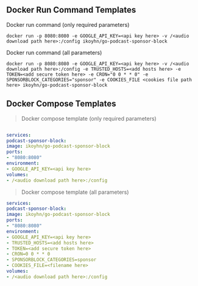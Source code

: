 ## Docker Run Command Templates


Docker run command (only required parameters)
```
docker run -p 8080:8080 -e GOOGLE_API_KEY=<api key here> -v /<audio download path here>:/config ikoyhn/go-podcast-sponsor-block
```


Docker run command (all parameters)
```
docker run -p 8080:8080 -e GOOGLE_API_KEY=<api key here> -v /<audio download path here>:/config -e TRUSTED_HOSTS=<add hosts here> -e TOKEN=<add secure token here> -e CRON="0 0 * * 0" -e SPONSORBLOCK_CATEGORIES="sponsor" -e COOKIES_FILE <cookies file path here> ikoyhn/go-podcast-sponsor-block
```

## Docker Compose Templates

> Docker compose template (only required parameters)

```yaml

services:
podcast-sponsor-block:
image: ikoyhn/go-podcast-sponsor-block
ports:
- "8080:8080"
environment:
- GOOGLE_API_KEY=<api key here>
volumes:
- /<audio download path here>:/config
```

  

> Docker compose template (all parameters)

```yaml
services:
podcast-sponsor-block:
image: ikoyhn/go-podcast-sponsor-block
ports:
- "8080:8080"
environment:
- GOOGLE_API_KEY=<api key here>
- TRUSTED_HOSTS=<add hosts here>
- TOKEN=<add secure token here>
- CRON=0 0 * * 0
- SPONSORBLOCK_CATEGORIES=sponsor
- COOKIES_FILE=<filename here>
volumes:
- /<audio download path here>:/config

```
